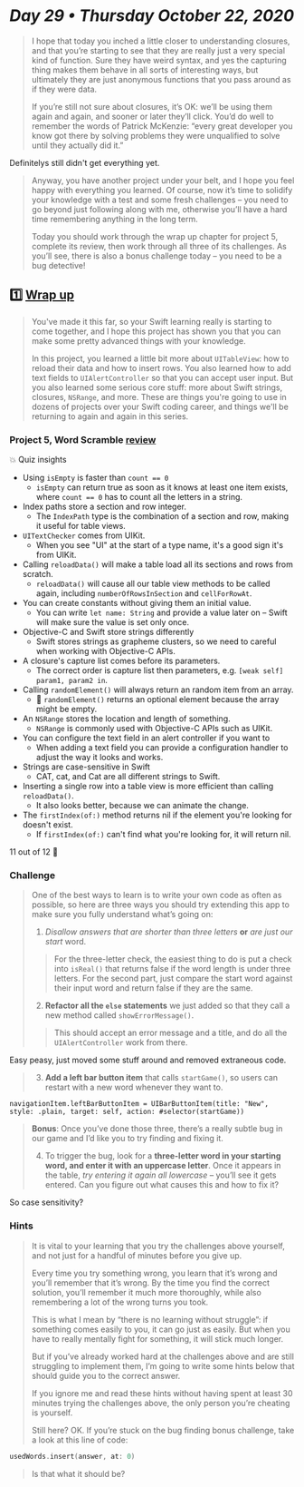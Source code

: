 # *Day 29 • Thursday October 22, 2020*

>I hope that today you inched a little closer to understanding closures, and that you’re starting to see that they are really just a very special kind of function. Sure they have weird syntax, and yes the capturing thing makes them behave in all sorts of interesting ways, but ultimately they are just anonymous functions that you pass around as if they were data.
>
>If you’re still not sure about closures, it’s OK: we’ll be using them again and again, and sooner or later they’ll click. You’d do well to remember the words of Patrick McKenzie: “every great developer you know got there by solving problems they were unqualified to solve until they actually did it.”

Definitelys still didn't get everything yet.

>Anyway, you have another project under your belt, and I hope you feel happy with everything you learned. Of course, now it’s time to solidify your knowledge with a test and some fresh challenges – you need to go beyond just following along with me, otherwise you’ll have a hard time remembering anything in the long term.
>
>Today you should work through the wrap up chapter for project 5, complete its review, then work through all three of its challenges. As you’ll see, there is also a bonus challenge today – you need to be a bug detective!

## :one:  [Wrap up](https://www.hackingwithswift.com/read/5/7/wrap-up) 

>You've made it this far, so your Swift learning really is starting to come together, and I hope this project has shown you that you can make some pretty advanced things with your knowledge.
>
>In this project, you learned a little bit more about `UITableView`: how to reload their data and how to insert rows. You also learned how to add text fields to `UIAlertController` so that you can accept user input. But you also learned some serious core stuff: more about Swift strings, closures, `NSRange`, and more. These are things you're going to use in dozens of projects over your Swift coding career, and things we'll be returning to again and again in this series.

### Project 5, Word Scramble [review](https://www.hackingwithswift.com/review/hws/project-5-word-scramble)

:boom: Quiz insights

* Using `isEmpty` is faster than `count == 0`
  * `isEmpty` can return true as soon as it knows at least one item exists, where `count == 0` has to count all the letters in a string.
* Index paths store a section and row integer.
  * The `IndexPath` type is the combination of a section and row, making it useful for table views.
* `UITextChecker` comes from UIKit.
  * When you see "UI" at the start of a type name, it's a good sign it's from UIKit.
* Calling `reloadData()` will make a table load all its sections and rows from scratch.
  * `reloadData()` will cause all our table view methods to be called again, including `numberOfRowsInSection` and `cellForRowAt`.
* You can create constants without giving them an initial value.
  * You can write `let name: String` and provide a value later on – Swift will make sure the value is set only once.
* Objective-C and Swift store strings differently
  * Swift stores strings as grapheme clusters, so we need to careful when working with Objective-C APIs.
* A closure's capture list comes before its parameters.
  * The correct order is capture list then parameters, e.g. `[weak self] param1, param2 in`.
* Calling `randomElement()` will always return an random item from an array.
  * :red_circle: `randomElement()` returns an optional element because the array might be empty.
* An `NSRange` stores the location and length of something.
  * `NSRange` is commonly used with Objective-C APIs such as UIKit.
* You can configure the text field in an alert controller if you want to
  * When adding a text field you can provide a configuration handler to adjust the way it looks and works.
* Strings are case-sensitive in Swift
  * CAT, cat, and Cat are all different strings to Swift.
* Inserting a single row into a table view is more efficient than calling `reloadData()`.
  * It also looks better, because we can animate the change.
* The `firstIndex(of:)` method returns nil if the element you're looking for doesn't exist.
  * If `firstIndex(of:)` can't find what you're looking for, it will return nil.

11 out of 12 :tada:

### Challenge

>One of the best ways to learn is to write your own code as often as possible, so here are three ways you should try extending this app to make sure you fully understand what’s going on:
>
>
> 1) _Disallow answers that are shorter than three letters_ **or** _are just our start_ word. 
>> For the three-letter check, the easiest thing to do is put a check into `isReal()` that returns false if the word length is under three letters. For the second part, just compare the start word against their input word and return false if they are the same.
>
> 2) **Refactor all the `else` statements** we just added so that they call a new method called `showErrorMessage()`. 
> >This should accept an error message and a title, and do all the `UIAlertController` work from there.

Easy peasy, just moved some stuff around and removed extraneous code.

> 3) **Add a left bar button item** that calls `startGame()`, so users can restart with a new word whenever they want to.

`navigationItem.leftBarButtonItem = UIBarButtonItem(title: "New", style: .plain, target: self, action: #selector(startGame))`

>**Bonus**: Once you’ve done those three, there’s a really subtle bug in our game and I’d like you to try finding and fixing it.
>
>4) To trigger the bug, look for a **three-letter word in your starting word, and enter it with an uppercase letter**. Once it appears in the table, _try entering it again all lowercase_ – you’ll see it gets entered. Can you figure out what causes this and how to fix it?

So case sensitivity?

### Hints

>It is vital to your learning that you try the challenges above yourself, and not just for a handful of minutes before you give up.
>
>Every time you try something wrong, you learn that it’s wrong and you’ll remember that it’s wrong. By the time you find the correct solution, you’ll remember it much more thoroughly, while also remembering a lot of the wrong turns you took.
>
>This is what I mean by “there is no learning without struggle”: if something comes easily to you, it can go just as easily. But when you have to really mentally fight for something, it will stick much longer.
>
>But if you’ve already worked hard at the challenges above and are still struggling to implement them, I’m going to write some hints below that should guide you to the correct answer.
>
>If you ignore me and read these hints without having spent at least 30 minutes trying the challenges above, the only person you’re cheating is yourself.
>
>Still here? OK. If you’re stuck on the bug finding bonus challenge, take a look at this line of code:

```swift
usedWords.insert(answer, at: 0)
```

>Is that what it should be?


